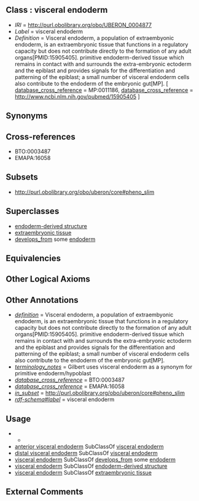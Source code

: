 
## Class : visceral endoderm

 * *IRI* = http://purl.obolibrary.org/obo/UBERON_0004877
 * *Label* = visceral endoderm
 * *Definition* = Visceral endoderm, a population of extraembyonic endoderm, is an extraembryonic tissue that functions in a regulatory capacity but does not contribute directly to the formation of any adult organs[PMID:15905405]. primitive endoderm-derived tissue which remains in contact with and surrounds the extra-embryonic ectoderm and the epiblast and provides signals for the differentiation and patterning of the epiblast; a small number of visceral endoderm cells also contribute to the endoderm of the embryonic gut[MP]. [ [database_cross_reference](../../ef/oboInOwl#hasDbXref.md) = MP:0011186, [database_cross_reference](../../ef/oboInOwl#hasDbXref.md) = http://www.ncbi.nlm.nih.gov/pubmed/15905405 ]

## Synonyms


## Cross-references

 * BTO:0003487
 * EMAPA:16058

## Subsets

 * http://purl.obolibrary.org/obo/uberon/core#pheno_slim

## Superclasses

 * [endoderm-derived structure](../../UBERON/19/UBERON_0004119.md)
 * [extraembryonic tissue](../../UBERON/92/UBERON_0005292.md)
 * [develops_from](../../RO/02/RO_0002202.md) some [endoderm](../../UBERON/25/UBERON_0000925.md)

## Equivalencies


## Other Logical Axioms


## Other Annotations

 * *[definition](../../IAO/15/IAO_0000115.md)* = Visceral endoderm, a population of extraembyonic endoderm, is an extraembryonic tissue that functions in a regulatory capacity but does not contribute directly to the formation of any adult organs[PMID:15905405]. primitive endoderm-derived tissue which remains in contact with and surrounds the extra-embryonic ectoderm and the epiblast and provides signals for the differentiation and patterning of the epiblast; a small number of visceral endoderm cells also contribute to the endoderm of the embryonic gut[MP].
 * *[terminology_notes](../../UBPROP/13/UBPROP_0000013.md)* = Gilbert uses visceral endoderm as a synonym for primitive endoderm/hypoblast
 * *[database_cross_reference](../../ef/oboInOwl#hasDbXref.md)* = BTO:0003487
 * *[database_cross_reference](../../ef/oboInOwl#hasDbXref.md)* = EMAPA:16058
 * *[in_subset](../../et/oboInOwl#inSubset.md)* = http://purl.obolibrary.org/obo/uberon/core#pheno_slim
 * *[rdf-schema#label](../../el/rdf-schema#label.md)* = visceral endoderm

## Usage

 * -
 * [anterior visceral endoderm](../../UBERON/44/UBERON_0004044.md) SubClassOf [visceral endoderm](../../UBERON/77/UBERON_0004877.md)
 * [distal visceral endoderm](../../UBERON/78/UBERON_0004878.md) SubClassOf [visceral endoderm](../../UBERON/77/UBERON_0004877.md)
 * [visceral endoderm](../../UBERON/77/UBERON_0004877.md) SubClassOf [develops_from](../../RO/02/RO_0002202.md) some [endoderm](../../UBERON/25/UBERON_0000925.md)
 * [visceral endoderm](../../UBERON/77/UBERON_0004877.md) SubClassOf [endoderm-derived structure](../../UBERON/19/UBERON_0004119.md)
 * [visceral endoderm](../../UBERON/77/UBERON_0004877.md) SubClassOf [extraembryonic tissue](../../UBERON/92/UBERON_0005292.md)

## External Comments

